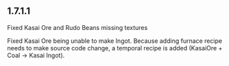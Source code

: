 ## 1.7.1.1

Fixed Kasai Ore and Rudo Beans missing textures

Fixed Kasai Ore being unable to make Ingot. Because adding furnace recipe needs to make source code change, a temporal recipe is added (KasaiOre + Coal -> Kasai Ingot). 